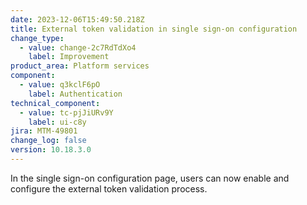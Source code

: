 ```yaml
---
date: 2023-12-06T15:49:50.218Z
title: External token validation in single sign-on configuration
change_type:
  - value: change-2c7RdTdXo4
    label: Improvement
product_area: Platform services
component:
  - value: q3kclF6pO
    label: Authentication
technical_component:
  - value: tc-pjJiURv9Y
    label: ui-c8y
jira: MTM-49801
change_log: false
version: 10.18.3.0
---
```

In the single sign-on configuration page, users can now enable and configure the external token validation process.
